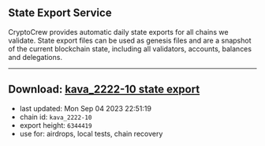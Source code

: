 ## State Export Service
CryptoCrew provides automatic daily state exports for all chains we validate. State export files can be used as genesis files and are a snapshot of the current blockchain state, including all validators, accounts, balances and delegations.

---
**Download: [kava_2222-10 state export](https://dl.ccvalidators.com/SERVICE/kava/kava_2222-10_export_6344419.json)**
---

- last updated: Mon Sep 04 2023 22:51:19
- chain id: `kava_2222-10`
- export height: `6344419`
- use for: airdrops, local tests, chain recovery
